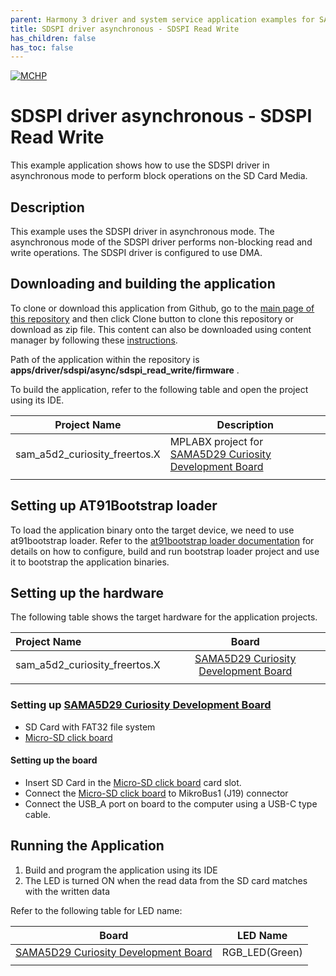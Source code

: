 ```yaml
---
parent: Harmony 3 driver and system service application examples for SAM A5D2 family
title: SDSPI driver asynchronous - SDSPI Read Write 
has_children: false
has_toc: false
---
```


[![MCHP](https://www.microchip.com/ResourcePackages/Microchip/assets/dist/images/logo.png)](https://www.microchip.com)

# SDSPI driver asynchronous - SDSPI Read Write

This example application shows how to use the SDSPI driver in asynchronous mode to perform block operations on the SD Card Media.

## Description

This example uses the SDSPI driver in asynchronous mode. The asynchronous mode of the SDSPI driver performs non-blocking read and write operations. The SDSPI driver is configured to use DMA.

## Downloading and building the application

To clone or download this application from Github, go to the [main page of this repository](https://github.com/Microchip-MPLAB-Harmony/core_apps_sam_a5d2) and then click Clone button to clone this repository or download as zip file.
This content can also be downloaded using content manager by following these [instructions](https://github.com/Microchip-MPLAB-Harmony/contentmanager/wiki).

Path of the application within the repository is **apps/driver/sdspi/async/sdspi_read_write/firmware** .

To build the application, refer to the following table and open the project using its IDE.

| Project Name      | Description                                    |
| ----------------- | ---------------------------------------------- |
| sam_a5d2_curiosity_freertos.X | MPLABX project for [SAMA5D29 Curiosity Development Board](https://www.microchip.com/en-us/development-tool/EV07R15A) |
|||

## Setting up AT91Bootstrap loader

To load the application binary onto the target device, we need to use at91bootstrap loader. Refer to the [at91bootstrap loader documentation](../../../../docs/readme_bootstrap.md) for details on how to configure, build and run bootstrap loader project and use it to bootstrap the application binaries.

## Setting up the hardware

The following table shows the target hardware for the application projects.

| Project Name| Board|
|:---------|:---------:|
| sam_a5d2_curiosity_freertos.X | [SAMA5D29 Curiosity Development Board](https://www.microchip.com/en-us/development-tool/EV07R15A) |
|||

### Setting up [SAMA5D29 Curiosity Development Board](https://www.microchip.com/en-us/development-tool/EV07R15A)

- SD Card with FAT32 file system
- [Micro-SD click board](https://www.mikroe.com/microsd-click)

#### Setting up the board

- Insert SD Card in the [Micro-SD click board](https://www.mikroe.com/microsd-click) card slot. 
- Connect the [Micro-SD click board](https://www.mikroe.com/microsd-click) to MikroBus1 (J19) connector
- Connect the USB_A port on board to the computer using a USB-C type cable.

## Running the Application

1. Build and program the application using its IDE
2. The LED is turned ON when the read data from the SD card matches with the written data

Refer to the following table for LED name:

| Board | LED Name |
| ----- | -------- |
|  [SAMA5D29 Curiosity Development Board](https://www.microchip.com/en-us/development-tool/EV07R15A)  | RGB_LED(Green) |
|||